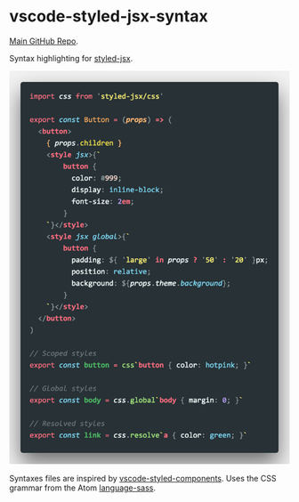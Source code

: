 # vscode-styled-jsx-syntax

[Main GitHub Repo](https://github.com/Divlo/vscode-styled-jsx/).

Syntax highlighting for [styled-jsx](https://github.com/vercel/styled-jsx).

<img src="https://raw.githubusercontent.com/Divlo/vscode-styled-jsx/master/.github/images/syntax-highlight.png" width="550"/>

Syntaxes files are inspired by [vscode-styled-components](https://github.com/styled-components/vscode-styled-components.git).
Uses the CSS grammar from the Atom [language-sass](https://github.com/atom/language-sass/).

